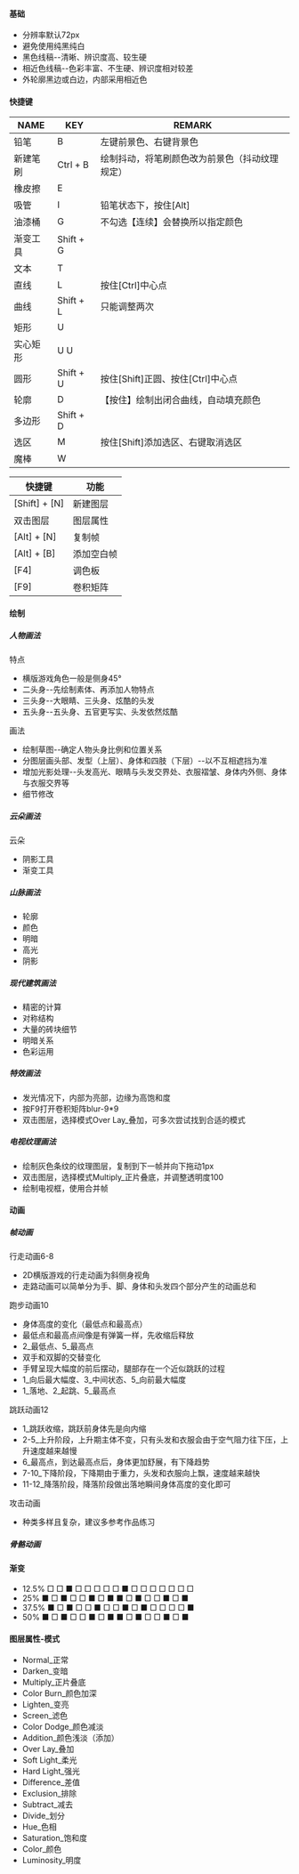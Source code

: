 #### 基础
- 分辨率默认72px
- 避免使用纯黑纯白
- 黑色线稿--清晰、辨识度高、较生硬
- 相近色线稿--色彩丰富、不生硬、辨识度相对较差
- 外轮廓黑边或白边，内部采用相近色

#### 快捷键  
|NAME|KEY|REMARK|
|-|-|-|
|铅笔|B|左键前景色、右键背景色|
|新建笔刷|Ctrl + B|绘制抖动，将笔刷颜色改为前景色（抖动纹理规定）|
|橡皮擦|E||
|吸管|I|铅笔状态下，按住[Alt]|
|油漆桶|G|不勾选【连续】会替换所以指定颜色|
|渐变工具|Shift + G|
|文本|T||
|直线|L|按住[Ctrl]中心点|
|曲线|Shift + L|只能调整两次|
|矩形|U||
|实心矩形|U U||
|圆形|Shift + U|按住[Shift]正圆、按住[Ctrl]中心点|
|轮廓|D|【按住】绘制出闭合曲线，自动填充颜色|
|多边形|Shift + D||
|选区|M|按住[Shift]添加选区、右键取消选区|
|魔棒|W||

|快捷键|功能|
|-|-|
|[Shift] + [N]|新建图层|
|双击图层|图层属性|
|[Alt] + [N]|复制帧|
|[Alt] + [B]|添加空白帧|
|[F4]|调色板|
|[F9]|卷积矩阵|

#### 绘制

##### 人物画法
特点
- 横版游戏角色一般是侧身45°
- 二头身--先绘制素体、再添加人物特点
- 三头身--大眼睛、三头身、炫酷的头发
- 五头身--五头身、五官更写实、头发依然炫酷

画法
- 绘制草图--确定人物头身比例和位置关系
- 分图层画头部、发型（上层）、身体和四肢（下层）--以不互相遮挡为准
- 增加光影处理--头发高光、眼睛与头发交界处、衣服褶皱、身体内外侧、身体与衣服交界等
- 细节修改

##### 云朵画法
云朵
- 阴影工具
- 渐变工具

##### 山脉画法
- 轮廓
- 颜色
- 明暗
- 高光
- 阴影

##### 现代建筑画法
- 精密的计算
- 对称结构
- 大量的砖块细节
- 明暗关系
- 色彩运用

##### 特效画法
- 发光情况下，内部为亮部，边缘为高饱和度
- 按F9打开卷积矩阵blur-9*9
- 双击图层，选择模式Over Lay_叠加，可多次尝试找到合适的模式

##### 电视纹理画法
- 绘制灰色条纹的纹理图层，复制到下一帧并向下拖动1px
- 双击图层，选择模式Multiply_正片叠底，并调整透明度100
- 绘制电视框，使用合并帧

#### 动画

##### 帧动画
行走动画6-8
- 2D横版游戏的行走动画为斜侧身视角
- 走路动画可以简单分为手、脚、身体和头发四个部分产生的动画总和

跑步动画10
- 身体高度的变化（最低点和最高点）
- 最低点和最高点间像是有弹簧一样，先收缩后释放
- 2_最低点、5_最高点
- 双手和双脚的交替变化
- 手臂呈现大幅度的前后摆动，腿部存在一个近似跳跃的过程
- 1_向后最大幅度、3_中间状态、5_向前最大幅度
- 1_落地、2_起跳、5_最高点

跳跃动画12
- 1_跳跃收缩，跳跃前身体先是向内缩
- 2-5_上升阶段，上升期主体不变，只有头发和衣服会由于空气阻力往下压，上升速度越来越慢
- 6_最高点，到达最高点后，身体更加舒展，有下降趋势
- 7-10_下降阶段，下降期由于重力，头发和衣服向上飘，速度越来越快
- 11-12_降落阶段，降落阶段做出落地瞬间身体高度的变化即可

攻击动画
- 种类多样且复杂，建议多参考作品练习

##### 骨骼动画

#### 渐变
- 12.5%
□  □  ■  □
□  □  □  □
■  □  □  □
□  □  □  □
- 25%
■  □  ■  □
□  ■  □  ■
■  □  ■  □
□  ■  □  ■
- 37.5%
■  □  ■  □
□  ■  □  □
■  □  ■  □
□  □  □  ■
- 50%
■  □  ■  □
□  ■  □  ■
■  □  ■  □
□  ■  □  ■

#### 图层属性-模式
- Normal_正常
- Darken_变暗
- Multiply_正片叠底
- Color Burn_颜色加深
- Lighten_变亮
- Screen_滤色
- Color Dodge_颜色减淡
- Addition_颜色浅淡（添加）
- Over Lay_叠加
- Soft Light_柔光
- Hard Light_强光
- Difference_差值
- Exclusion_排除
- Subtract_减去
- Divide_划分
- Hue_色相
- Saturation_饱和度
- Color_颜色
- Luminosity_明度
